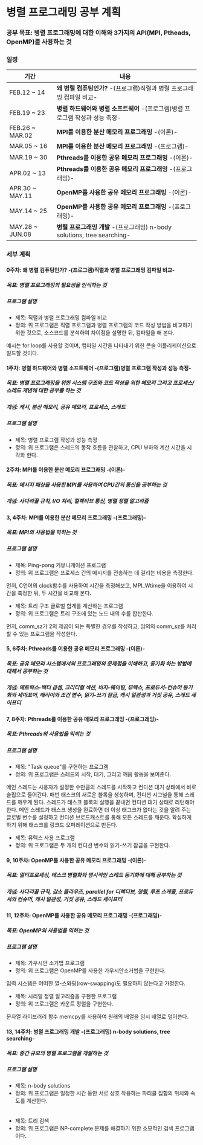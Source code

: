 # 병렬 프로그래밍 공부 계획

### 공부 목표: 병렬 프로그래밍에 대한 이해와 3가지의 API(MPI, Ptheads, OpenMP)를 사용하는 것

### 일정

| 기간 | 내용 |
|---|---|
| FEB.12 ~ 14 | **왜 병렬 컴퓨팅인가?** -(프로그램)직렬과 병렬 프로그래밍 컴파일 비교- |
| FEB.19 ~ 23 | **병렬 하드웨어와 병렬 소프트웨어** -(프로그램)병렬 프로그램 작성과 성능 측정- |
| FEB.26 ~ MAR.02 | **MPI를 이용한 분산 메모리 프로그래밍** -(이론)- |
| MAR.05 ~ 16 | **MPI를 이용한 분산 메모리 프로그래밍** -(프로그램)- |
| MAR.19 ~ 30 | **Pthreads를 이용한 공유 메모리 프로그래밍** -(이론)- |
| APR.02 ~ 13  | **Pthreads를 이용한 공유 메모리 프로그래밍** -(프로그래밍)- |
| APR.30 ~ MAY.11 | **OpenMP를 사용한 공유 메모리 프로그래밍** -(이론)- |
| MAY.14 ~ 25 | **OpenMP를 사용한 공유 메모리 프로그래밍** -(프로그래밍)- |
| MAY.28 ~ JUN.08 | **병렬 프로그래밍 개발** -(프로그래밍) n-body solutions, tree searching- |


### 세부 계획

#### 0주차: 왜 병렬 컴퓨팅인가? -(프로그램)직렬과 병렬 프로그래밍 컴파일 비교-

##### 목표: 병렬 프로그래밍의 필요성을 인식하는 것

##### 프로그램 설명

-   제목: 직렬과 병렬 프로그래밍 컴파일 비교
-   정의: 위 프로그램은 직렬 프로그램과 병렬 프로그램의 코드 작성 방법을 비교하기 위한 것으로, 소스코드를 분석하여 차이점을 설명한 뒤, 컴파일을 해 본다.

예시는 for loop를 사용할 것이며, 컴파일 시간을 나타내기 위한 콘솔 어플리케이션으로 빌드할 것이다.


#### 1주차: 병렬 하드웨어와 병렬 소프트웨어 -(프로그램)병렬 프로그램 작성과 성능 측정-

##### 목표: 병렬 프로그래밍을 위한 시스템 구조와 코드 작성을 위한 메모리 그리고 프로세스/스레드 개념에 대한 공부를 하는 것

##### 개념: 캐시, 분산 메모리, 공유 메모리, 프로세스, 스레드

##### 프로그램 설명

-   제목: 병렬 프로그램 작성과 성능 측정
-   정의: 위 프로그램은 스레드의 동작 흐름을 관찰하고, CPU 부하와 계산 시간을 시각화 한다.


#### 2주차: MPI를 이용한 분산 메모리 프로그래밍 -(이론)-

##### 목표: 메시지 패싱을 사용한 MPI를 사용하여 CPU간의 통신을 공부하는 것

##### 개념: 사다리꼴 규칙, I/O 처리, 컬렉티브 통신, 병렬 정렬 알고리즘


#### 3, 4주차: MPI를 이용한 분산 메모리 프로그래밍 -(프로그래밍)-

##### 목표: MPI의 사용법을 익히는 것

##### 프로그램 설명

-   제목: Ping-pong 커뮤니케이션 프로그램
-   정의: 위 프로그램은 프로세스 간의 메시지를 전송하는 데 걸리는 비용을 측정한다.

먼저, C언어의 clock함수를 사용하여 시간을 측정해보고, MPI_Wtime을 이용하여 시간을 측정한 뒤, 두 시간을 비교해 본다.

-   제목: 트리 구조 글로벌 합계를 계산하는 프로그램
-   정의: 위 프로그램은 트리 구조에 있는 노드 내의 수를 합산한다.

먼저, comm_sz가 2의 제곱이 되는 특별한 경우를 작성하고, 임의의 comm_sz를 처리할 수 있는 프로그램을 작성한다.


#### 5, 6주차: Pthreads를 이용한 공유 메모리 프로그래밍 -(이론)-

##### 목표: 공유 메모리 시스템에서의 프로그래밍의 문제점을 이해하고, 동기화 하는 방법에 대해서 공부하는 것

##### 개념: 매트릭스-백터 곱셈, 크리티컬 섹션, 비지-웨이팅, 뮤텍스, 프로듀서-컨슈머 동기화와 세마포어, 배리어와 조건 변수, 읽기-쓰기 잠금, 캐시 일관성과 거짓 공유, 스레드 세이프티


#### 7, 8주차: Pthreads를 이용한 공유 메모리 프로그래밍 -(프로그래밍)-

##### 목표: Pthreads의 사용법을 익히는 것

##### 프로그램 설명

-   제목: "Task queue"를 구현하는 프로그램
-   정의: 위 프로그램은 스레드의 시작, 대기, 그리고 깨움 활동을 보여준다.

메인 스레드는 사용자가 설정한 수만큼의 스레드를 시작하고 컨디션 대기 상태에서 바로 슬립으로 들어간다. 매번 태스크의 새로운 블록을 생성하며, 컨디션 시그널을 통해 스레드를 깨우게 된다. 스레드가 태스크 블록의 실행을 끝내면 컨디션 대기 상태로 리턴해야 한다. 메인 스레드가 태스크 생성을 완료하면 더 이상 태그크가 없다는 것을 알려 주는 글로벌 변수를 설정하고 컨디션 브로드캐스트를 통해 모든 스레드를 깨운다. 확실하게 하기 위해 태스크를 링크드 오퍼레이션으로 만든다.

-   제목: 뮤텍스 사용 프로그램
-   정의: 위 프로그램은 두 개의 컨디션 변수와 읽기-쓰기 잠금을 구현한다.


#### 9, 10주차: OpenMP를 사용한 공유 메모리 프로그래밍 -(이론)-

##### 목표: 멀티프로세싱, 태스크 병렬화와 명시적인 스레드 동기화에 대해 공부하는 것

##### 개념: 사다리꼴 규칙, 감소 클라우즈, parallel for 디렉티브, 정렬, 루프 스케줄, 프로듀서와 컨슈머, 캐시 일관성, 거짓 공유, 스레드 세이프티


#### 11, 12주차: OpenMP를 사용한 공유 메모리 프로그래밍 -(프로그래밍)-

##### 목표: OpenMP의 사용법을 익히는 것

##### 프로그램 설명

-   제목: 가우시안 소거법 프로그램
-   정의: 위 프로그램은 OpenMP를 사용한 가우시안소거법을 구현한다.

입력 시스템은 어떠한 열-스와핑(row-swapping)도 필요하지 않는다고 가정한다.

-   제목: 시리얼 정렬 알고리즘을 구현한 프로그램
-   정의: 위 프로그램은 카운트 정렬을 구현한다.

문자열 라이브러리 함수 memcpy를 사용하여 원래의 배열을 임시 배열로 덮어쓴다.


#### 13, 14주차: 병렬 프로그래밍 개발 -(프로그래밍) n-body solutions, tree searching-

##### 목표: 중간 규모의 병렬 프로그램을 개발하는 것

##### 프로그램 설명

-   제목: n-body solutions
-   정의: 위 프로그램은 일정한 시간 동안 서로 상호 작용하는 파티클 집합의 위치와 속도를 계산한다.

######

-   제목: 트리 검색
-   정의: 위 프로그램은 NP-complete 문제를 해결하기 위한 소모적인 검색 프로그램이다.
